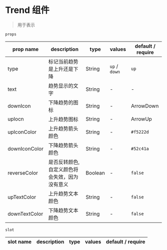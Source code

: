 # Trend 组件

> 用于表示

`props`

| prop name     | description                                   | type    | values        | default / require |
| ------------- | --------------------------------------------- | ------- | ------------- | ----------------- |
| type          | 标记当前趋势是上升还是下降                    | String  | `up` / `down` | `up`              |
| text          | 趋势显示的文字                                | String  | -             | -                 |
| downIcon      | 下降趋势的图标                                | String  | -             | ArrowDown         |
| upIocn        | 上升趋势图标                                  | String  | -             | ArrowUp           |
| upIconColor   | 上升趋势箭头颜色                              | String  | -             | `#f5222d`         |
| downIconColor | 下降趋势箭头颜色                              | String  | -             | `#52c41a`         |
| reverseColor  | 是否反转颜色,自定义颜色将会失效，因为没有意义 | Boolean | -             | `false`           |
| upTextColor   | 上升趋势文本颜色                              | String  | -             | `false`           |
| downTextColor | 下降趋势文本颜色                              | String  | -             | `false`           |


`slot`

| slot name | description | type | values | default / require |
| --------- | ----------- | ---- | ------ | ----------------- |
